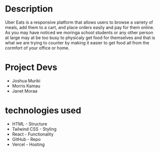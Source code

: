 # Description
Uber Eats is a responsive platform that allows users to browse a variety of meals, add them to a cart, and place orders easily and pay for them online. As you may have noticed we moringa school students or any other person at large may at be too busy to physicaly get food for themselves and that is what we are trying to counter by making it easier to get food all from the cormfort of your office or home.

# Project Devs
- Joshua Muriki
- Morris Kamau
- Janet Moraa

# technologies used
- HTML - Structure
- Tailwind CSS - Styling
- React - Functionality
- GitHub - Repo
- Vercel - Hosting

